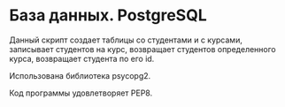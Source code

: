 # База данных. PostgreSQL

Данный скрипт создает таблицы со студентами и с курсами, записывает студентов на курс, возвращает студентов определенного курса, возвращает студента по его id.

Использована библиотека psycopg2.

Код программы удовлетворяет PEP8.
